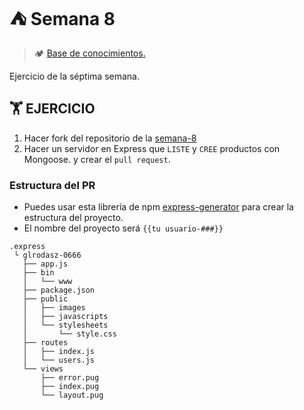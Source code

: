 # ⛺ Semana 8 #

> 🏕️ [Base de conocimientos.](https://undefinedshell.notion.site/Semana-8-bd17c3e621e747bfa667fc1c40aaf3c3)

Ejercicio de la séptima semana.

## 🏋 EJERCICIO ##

1. Hacer fork del repositorio de la [semana-8](https://github.com/undefined-academy/semana-8)
2. Hacer un servidor en Express que `LISTE` y `CREE` productos con Mongoose. y crear el  `pull request`.

### Estructura del PR ###

- Puedes usar esta librería de npm [express-generator](https://www.npmjs.com/package/express-generator/v/4.16.1) para crear la estructura del proyecto.
- El nombre del proyecto será `{{tu usuario-###}}`

```text
.express
 └ glrodasz-0666
   ├── app.js
   ├── bin
   │   └── www
   ├── package.json
   ├── public
   │   ├── images
   │   ├── javascripts
   │   └── stylesheets
   │       └── style.css
   ├── routes
   │   ├── index.js
   │   └── users.js
   └── views
       ├── error.pug
       ├── index.pug
       └── layout.pug
```
